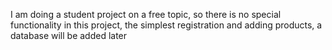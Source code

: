I am doing a student project on a free topic, so there is no special functionality in this project, the simplest registration and adding products, a database will be added later
